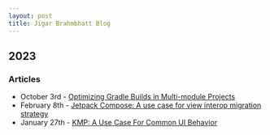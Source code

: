 ```yaml
---
layout: post
title: Jigar Brahmbhatt Blog
---
```

## 2023

### Articles

- October 3rd - [Optimizing Gradle Builds in Multi-module Projects](https://touchlab.co/optimizing-gradle-builds-in-Multi-module-projects)
- February 8th - [Jetpack Compose: A use case for view interop migration strategy](https://touchlab.co/jetpack-compose-a-use-case-for-view-interop-migration-strategy/)
- January 27th - [KMP: A Use Case For Common UI Behavior](https://touchlab.co/kmp-a-use-case-for-common-ui-behavior/)